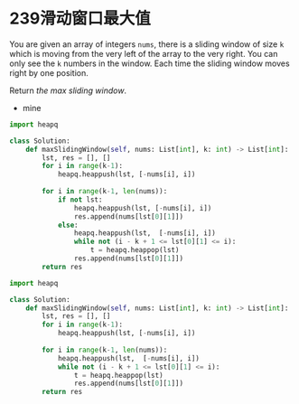 # 239滑动窗口最大值

You are given an array of integers `nums`, there is a sliding window of size `k` which is moving from the very left of the array to the very right. You can only see the `k` numbers in the window. Each time the sliding window moves right by one position.

Return *the max sliding window*.



* mine 

```python
import heapq

class Solution:
    def maxSlidingWindow(self, nums: List[int], k: int) -> List[int]:
        lst, res = [], []
        for i in range(k-1):
            heapq.heappush(lst, [-nums[i], i])
        
        for i in range(k-1, len(nums)):
            if not lst:
                heapq.heappush(lst, [-nums[i], i])
                res.append(nums[lst[0][1]])
            else:
                heapq.heappush(lst,  [-nums[i], i])
                while not (i - k + 1 <= lst[0][1] <= i):
                    t = heapq.heappop(lst)
                res.append(nums[lst[0][1]])
        return res
```





```python
import heapq

class Solution:
    def maxSlidingWindow(self, nums: List[int], k: int) -> List[int]:
        lst, res = [], []
        for i in range(k-1):
            heapq.heappush(lst, [-nums[i], i])
        
        for i in range(k-1, len(nums)):
            heapq.heappush(lst,  [-nums[i], i])
            while not (i - k + 1 <= lst[0][1] <= i):
                t = heapq.heappop(lst)
                res.append(nums[lst[0][1]])
        return res
```

